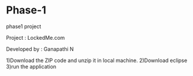 # Phase-1
phase1 project


Project : LockedMe.com

Developed by : Ganapathi N

1)Download the ZIP code and unzip it in local machine.
2)Download eclipse 
3)run the application
